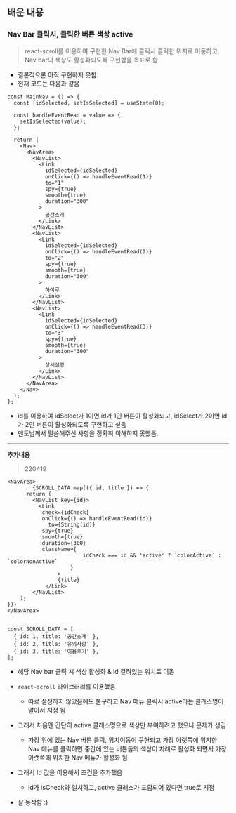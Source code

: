 ## 배운 내용

### Nav Bar 클릭시, 클릭한 버튼 색상 active

> react-scroll를 이용하여 구현한 Nav Bar에 클릭시 클릭한 위치로 이동하고, Nav bar의 색상도 활성화되도록 구현함을 목표로 함

- 결론적으론 아직 구현하지 못함.
- 현재 코드는 다음과 같음

```JS
const MainNav = () => {
  const [idSelected, setIsSelected] = useState(0);

  const handleEventRead = value => {
    setIsSelected(value);
  };

  return (
    <Nav>
      <NavArea>
        <NavList>
          <Link
            idSelected={idSelected}
            onClick={() => handleEventRead(1)}
            to="1"
            spy={true}
            smooth={true}
            duration="300"
          >
            공간소개
          </Link>
        </NavList>
        <NavList>
          <Link
            idSelected={idSelected}
            onClick={() => handleEventRead(2)}
            to="2"
            spy={true}
            smooth={true}
            duration="300"
          >
            하이루
          </Link>
        </NavList>
        <NavList>
          <Link
            idSelected={idSelected}
            onClick={() => handleEventRead(3)}
            to="3"
            spy={true}
            smooth={true}
            duration="300"
          >
            상세설명
          </Link>
        </NavList>
      </NavArea>
    </Nav>
  );
};

```

- id를 이용하여 idSelect가 1이면 id가 1인 버튼이 활성화되고, idSelect가 2이면 id가 2인 버튼이 활성화되도록 구현하고 싶음
- 멘토님께서 말씀해주신 사항을 정확히 이해하지 못했음.

---

**추가내용**

> 220419

```JS
<NavArea>
		{SCROLL_DATA.map(({ id, title }) => {
      return (
        <NavList key={id}>
          <Link
           check={idCheck}
           onClick={() => handleEventRead(id)}
	         to={String(id)}
           spy={true}
           smooth={true}
           duration={300}
           className={
						idCheck === id && 'active' ? `colorActive` : `colorNonActive`
					}
				>
				{title}
			</Link>
		</NavList>
	);
})}
</NavArea>


const SCROLL_DATA = [
  { id: 1, title: '공간소개' },
  { id: 2, title: '유의사항' },
  { id: 3, title: '이용후기' },
];
```

- 해당 Nav bar 클릭 시 색상 활성화 & id 걸려있는 위치로 이동
- `react-scroll` 라이브러리를 이용했음
  - 따로 설정하지 않았음에도 불구하고 Nav 메뉴 클릭시 active라는 클래스명이 알아서 지정 됨
- 그래서 처음엔 간단히 active 클래스명으로 색상만 부여하려고 했으나 문제가 생김

  - 가장 위에 있는 Nav 버튼 클릭, 위치이동이 구현되고 가장 아랫쪽에 위치한 Nav 메뉴를 클릭하면 중간에 있는 버튼들의 색상이 차례로 활성화 되면서 가장 아랫쪽에 위치한 Nav 메뉴가 활성화 됨

- 그래서 Id 값을 이용해서 조건을 추가했음
  - id가 isCheck와 일치하고, active 클래스가 포함되어 있다면 true로 지정
- 잘 동작함 :)
